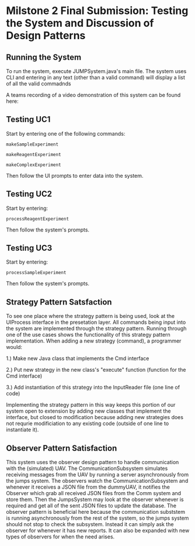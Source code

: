 # Milstone 2 Final Submission: Testing the System and Discussion of Design Patterns

## Running the System
  To run the system, execute JUMPSystem.java's main file. The system uses CLI and entering in any text (other than a valid command) will display a list of all the valid commadnds
  
  A teams recording of a video demonstration of this system can be found here:


## Testing UC1
Start by entering one of the following commands:

    makeSampleExperiment
  
    makeReagentExperiment
  
    makeComplexExperiment
  
  Then follow the UI prompts to enter data into the system.
  
## Testing UC2
Start by entering:

    processReagentExperiment
    
Then follow the system's prompts. 


## Testing UC3 
Start by entering:

    processSampleExperiment
    
Then follow the system's prompts.    
    
    
## Strategy Pattern Satsfaction
To see one place where the strategy pattern is being used, look at the UIProcess interface in the presetation layer.  All commands being input into the system are implemented through the strategy pattern.  Running through one of the use cases shows the functionality of this strategy pattern implementation.  When adding a new strategy (command), a programmer would:

  1.) Make new Java class that implements the Cmd interface


  2.) Put new strategy in the new class's "execute" function (function for the Cmd interface)


  3.) Add instantiation of this strategy into the InputReader file (one line of code)



Implementing the strategy pattern in this way keeps this portion of our system open to extension by adding new classes that implement the interface, but closed to modification because adding new strategies does not requrie modificiation to any existing code (outside of one line to instantiate it).


  
## Observer Pattern Satisfaction
This system uses the observer design pattern to handle communication with the (simulated) UAV. The CommunicationSubsystem simulates receiving messages from the UAV by running a server asynchronously from the jumps system. The observers watch the CommunicationSubsystem and whenever it receives a JSON file from the dummyUAV, it notifies the Observer which grab all received JSON files from the Comm system and store them. Then the JumpsSystem may look at the observer whenever is required and get all of the sent JSON files to update the database. The observer pattern is beneficial here because the communication subststem is running asynchronously from the rest of the system, so the jumps system should not stop to check the subsystem. Instead it can simply ask the observer for whenever it has new reports. It can also be expanded with new types of observers for when the need arises.


